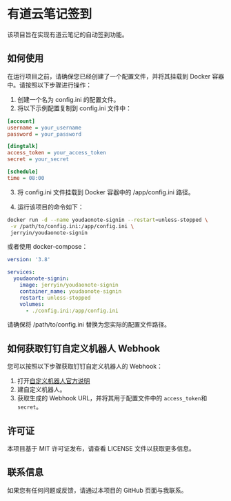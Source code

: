 # 有道云笔记签到

该项目旨在实现有道云笔记的自动签到功能。

## 如何使用

在运行项目之前，请确保您已经创建了一个配置文件，并将其挂载到 Docker 容器中。请按照以下步骤进行操作：

1. 创建一个名为 config.ini 的配置文件。
2. 将以下示例配置复制到 config.ini 文件中：

```ini
[account]
username = your_username
password = your_password

[dingtalk]
access_token = your_access_token
secret = your_secret

[schedule]
time = 08:00
```

3. 将 config.ini 文件挂载到 Docker 容器中的 /app/config.ini 路径。

4. 运行该项目的命令如下：

```bash
docker run -d --name youdaonote-signin --restart=unless-stopped \
 -v /path/to/config.ini:/app/config.ini \
 jerryin/youdaonote-signin
```

或者使用 docker-compose：

```yaml
version: '3.8'

services:
  youdaonote-signin:
    image: jerryin/youdaonote-signin
    container_name: youdaonote-signin
    restart: unless-stopped
    volumes:
      - ./config.ini:/app/config.ini
```

请确保将 /path/to/config.ini 替换为您实际的配置文件路径。

## 如何获取钉钉自定义机器人 Webhook

您可以按照以下步骤获取钉钉自定义机器人的 Webhook：

1. 打开[自定义机器人官方说明](https://open.dingtalk.com/document/robots/custom-robot-access)
2. 建自定义机器人。
3. 获取生成的 Webhook URL，并将其用于配置文件中的 `access_token`和`secret`。

## 许可证

本项目基于 MIT 许可证发布，请查看 LICENSE 文件以获取更多信息。

## 联系信息

如果您有任何问题或反馈，请通过本项目的 GitHub 页面与我联系。